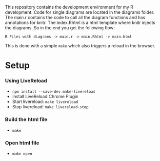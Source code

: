 This repository contains the development environment for my R development. Code for single diagrams are located in the diagrams folder. The main.r contains the code to call all the diagram functions and has annotations for knitr. The index.Rhtml is a html template where knitr injects the diagrams. So in the end you get the following flow:

~~~
R Files with diagrams -> main.r -> main.Rhtml -> main.html
~~~

This is done with a simple `make` which also triggers a reload in the browser.

# Setup

### Using LiveReload
- `npm install --save-dev make-livereload`
- Install LiveReload Chrome Plugin
- Start livereload: `make livereload`
- Stop livereload: `make livereload-stop`

### Build the html file
- `make`

### Open html file
- `make open`
